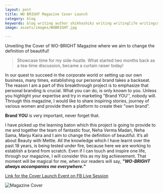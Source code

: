 ```yaml
---
layout: post
title: WO BRIGHT Magazine Cover Launch
category: blog
keywords: blog writing author shikhashikz writing writinglife writingcommunity magazine wobright coverlaunch
image: assets/images/WOBRIGHT.jpg

---
```

Unveiling the Cover of WO-BRIGHT Magazine where we aim to change the definition of beautiful!

>Showcase time for my side-hustle. What started two months back as a tea-time discussion, became a curtain raiser today!
>

In our quest to succeed in the corporate world or setting up our own business, many times, establishing our personal brand takes a backseat. The reason I am a part of this breakthrough project is to emphasize that personal branding is crucial. What you can do, is only known to you. Unless you highlight your expertise and try in marketing "Brand YOU'', nobody will. Through this magazine, I would like to share inspiring stories, journey of various women and provide them a platform to create their "own brand".

**Brand YOU** is very important, never forget that.

I have picked up the learning baton which this project is going to provide to me and together the team of fantastic four, Neha Verma Madan, Neha Sama, Manju Kaira and I aim to change the definition of beautiful. It’s all about Beauty with Mettle. All the knowledge which I have learnt over the past 18 years, is being tested under fire, because here we are working to establish a brand from scratch. Even if I can touch and inspire one life, through our magazine, I will consider this as my big achievement. That moment will be magical for me, when our readers will say, ***"WO-BRIGHT always accompanies me everywhere."***

[Link for the Cover Launch Event on FB Live Session](https://fb.watch/6tpMpmrtYH/)

![Magazine Cover](https://user-images.githubusercontent.com/21696121/124138773-9ab55980-daa4-11eb-9b27-633d91164826.jpeg)
